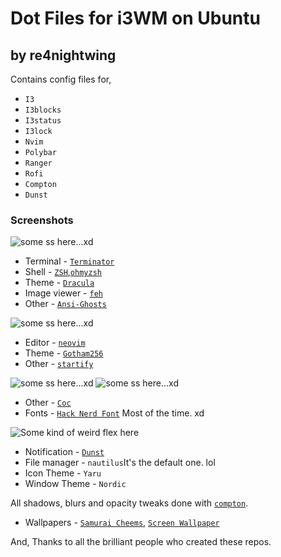 # Dot Files for i3WM on Ubuntu
## by re4nightwing
Contains config files for,
- `I3`
- `I3blocks`
- `I3status`
- `I3lock`
- `Nvim`
- `Polybar`
- `Ranger`
- `Rofi`
- `Compton` 
- `Dunst`

### Screenshots
![some ss here...xd](https://i.imgur.com/4h3xU9r.png)

- Terminal - [`Terminator`](https://github.com/gnome-terminator/terminator)
- Shell - [`ZSH`](https://www.zsh.org/),[`ohmyzsh`](https://github.com/ohmyzsh/ohmyzsh)
- Theme - [`Dracula`](https://draculatheme.com/)
- Image viewer - [`feh`](https://github.com/derf/feh)
- Other - [`Ansi-Ghosts`](https://github.com/rudylorren/scripts/blob/master/ansi-ghosts.sh)

![some ss here...xd](https://i.imgur.com/Fi7OPsh.png)

- Editor - [`neovim`](https://github.com/neovim/neovim)
- Theme - [`Gotham256`](https://github.com/whatyouhide/vim-gotham)
- Other - [`startify`](https://github.com/mhinz/vim-startify)

![some ss here...xd](https://i.imgur.com/d1EwMQF.png)
![some ss here...xd](https://i.imgur.com/vvkiNxD.png)
- Other - [`Coc`](https://github.com/neoclide/coc.nvim)
- Fonts - [`Hack Nerd Font`](https://github.com/ryanoasis/nerd-fonts/tree/master/patched-fonts/Hack) Most of the time. xd

![Some kind of weird flex here](https://i.imgur.com/8A9j9HN.png)
- Notification - [`Dunst`](https://github.com/dunst-project/dunst)
- File manager - `nautilus`It's the default one. lol
- Icon Theme - `Yaru`
- Window Theme - `Nordic`

All shadows, blurs and opacity tweaks done with [`compton`](https://github.com/chjj/compton).

- Wallpapers - [`Samurai Cheems`](https://wallhaven.cc/w/l3zyg2), [`Screen Wallpaper`](https://wallhaven.cc/w/8oeg3j)

And, Thanks to all the brilliant people who created these repos.
